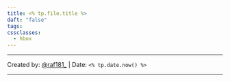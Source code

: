 ```yaml
---
title: <% tp.file.title %>
daft: "false"
tags: 
cssclasses:
  - hbox
---
```

---
Created by: [@raf181_](https://github.com/raf181)  | Date: `<% tp.date.now() %>`

---

